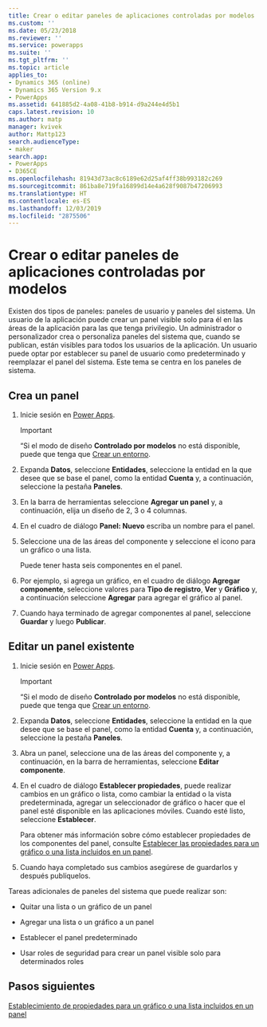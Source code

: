 ```yaml
---
title: Crear o editar paneles de aplicaciones controladas por modelos | MicrosoftDocs
ms.custom: ''
ms.date: 05/23/2018
ms.reviewer: ''
ms.service: powerapps
ms.suite: ''
ms.tgt_pltfrm: ''
ms.topic: article
applies_to:
- Dynamics 365 (online)
- Dynamics 365 Version 9.x
- PowerApps
ms.assetid: 641885d2-4a08-41b8-b914-d9a244e4d5b1
caps.latest.revision: 10
ms.author: matp
manager: kvivek
author: Mattp123
search.audienceType:
- maker
search.app:
- PowerApps
- D365CE
ms.openlocfilehash: 81943d73ac8c6189e62d25af4ff38b993182c269
ms.sourcegitcommit: 861ba8e719fa16899d14e4a628f9087b47206993
ms.translationtype: HT
ms.contentlocale: es-ES
ms.lasthandoff: 12/03/2019
ms.locfileid: "2875506"
---
```

# <a name="create-or-edit-model-driven-app-dashboards"></a>Crear o editar paneles de aplicaciones controladas por modelos

Existen dos tipos de paneles: paneles de usuario y paneles del sistema. Un usuario de la aplicación puede crear un panel visible solo para él en las áreas de la aplicación para las que tenga privilegio. Un administrador o personalizador crea o personaliza paneles del sistema que, cuando se publican, están visibles para todos los usuarios de la aplicación. Un usuario puede optar por establecer su panel de usuario como predeterminado y reemplazar el panel del sistema. Este tema se centra en los paneles de sistema.  
  
<a name="BKMK_createdashboard"></a>   
## <a name="create-a-new-dashboard"></a>Crea un panel  
  
1.  Inicie sesión en [Power Apps](https://make.powerapps.com/?utm_source=padocs&utm_medium=linkinadoc&utm_campaign=referralsfromdoc).

    > [!IMPORTANT]
    > “Si el modo de diseño **Controlado por modelos** no está disponible, puede que tenga que [Crear un entorno](https://docs.microsoft.com/powerapps/administrator/create-environment).   
  
2. Expanda **Datos**, seleccione **Entidades**, seleccione la entidad en la que desee que se base el panel, como la entidad **Cuenta** y, a continuación, seleccione la pestaña **Paneles**. 

3. En la barra de herramientas seleccione **Agregar un panel** y, a continuación, elija un diseño de 2, 3 o 4 columnas.  
  
4.  En el cuadro de diálogo **Panel: Nuevo** escriba un nombre para el panel.  
  
5.  Seleccione una de las áreas del componente y seleccione el icono para un gráfico o una lista.  
  
     Puede tener hasta seis componentes en el panel.  
  
6.  Por ejemplo, si agrega un gráfico, en el cuadro de diálogo **Agregar componente**, seleccione valores para **Tipo de registro**, **Ver** y **Gráfico** y, a continuación seleccione **Agregar** para agregar el gráfico al panel.  
  
7.  Cuando haya terminado de agregar componentes al panel, seleccione **Guardar** y luego **Publicar**.  
  
<a name="BKMK_editdashboard"></a>   
## <a name="edit-an-existing-dashboard"></a>Editar un panel existente  
  
1. Inicie sesión en [Power Apps](https://make.powerapps.com/?utm_source=padocs&utm_medium=linkinadoc&utm_campaign=referralsfromdoc).

    > [!IMPORTANT]
    > “Si el modo de diseño **Controlado por modelos** no está disponible, puede que tenga que [Crear un entorno](https://docs.microsoft.com/powerapps/administrator/create-environment).    
  
2. Expanda **Datos**, seleccione **Entidades**, seleccione la entidad en la que desee que se base el panel, como la entidad **Cuenta** y, a continuación, seleccione la pestaña **Paneles**.  

3. Abra un panel, seleccione una de las áreas del componente y, a continuación, en la barra de herramientas, seleccione **Editar componente**.  
  
4.  En el cuadro de diálogo **Establecer propiedades**, puede realizar cambios en un gráfico o lista, como cambiar la entidad o la vista predeterminada, agregar un seleccionador de gráfico o hacer que el panel esté disponible en las aplicaciones móviles. Cuando esté listo, seleccione **Establecer**.  
  
     Para obtener más información sobre cómo establecer propiedades de los componentes del panel, consulte [Establecer las propiedades para un gráfico o una lista incluidos en un panel](set-properties-chart-list-included-dashboard.md).  
  
4.  Cuando haya completado sus cambios asegúrese de guardarlos y después publíquelos.  
  
Tareas adicionales de paneles del sistema que puede realizar son:  
  
-   Quitar una lista o un gráfico de un panel  

-   Agregar una lista o un gráfico a un panel  

-   Establecer el panel predeterminado  

-   Usar roles de seguridad para crear un panel visible solo para determinados roles    

## <a name="next-steps"></a>Pasos siguientes  
[Establecimiento de propiedades para un gráfico o una lista incluidos en un panel](set-properties-chart-list-included-dashboard.md)
